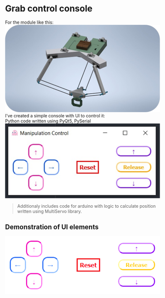 # Grab control console

For the module like this:  
[<img src="module.jpg" width="600"/>](module.jpg)  
I've created a simple console with UI to control it:  
Python code written using PyQt5, PySerial  
[<img src="console.jpg" width="600"/>](console.jpg)  
> Additionaly includes code for arduino with logic to calculate position written using MultiServo library.   

## Demonstration of UI elements  
[<img src="animation.gif" width="600"/>](animation.gif)  

